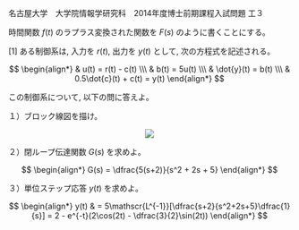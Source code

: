 名古屋大学　大学院情報学研究科　2014年度博士前期課程入試問題 工３

時間関数 $f(t)$ のラプラス変換された関数を $F(s)$ のように書くことにする。

\[1] ある制御系は, 入力を $r(t)$, 出力を $y(t)$ として, 次の方程式を記述される。

$$
    \begin{align*}
        & u(t) = r(t) - c(t) \\\
        & b(t) = 5u(t) \\\
        & \dot{y}(t) = b(t) \\\
        & 0.5\dot{c}(t) + c(t) = y(t)
    \end{align*}
$$

この制御系について, 以下の問に答えよ。

１）ブロック線図を描け。

<p align="center">
    <img src="https://gcdnb.pbrd.co/images/uohuzWhC3Rxj.png?o=1"/>
</p>


２）閉ループ伝達関数 $G(s)$ を求めよ。

$$
    \begin{align*}
        G(s) = \dfrac{5(s+2)}{s^2 + 2s + 5}
    \end{align*}
$$


３）単位ステップ応答 $y(t)$ を求めよ。

$$
    \begin{align*}
        y(t) & = 5\mathscr{L^{-1}}[\dfrac{s+2}{s^2+2s+5}\dfrac{1}{s}] = 2 - e^{-t}(2\cos(2t) - \dfrac{3}{2}\sin(2t))
    \end{align*}
$$